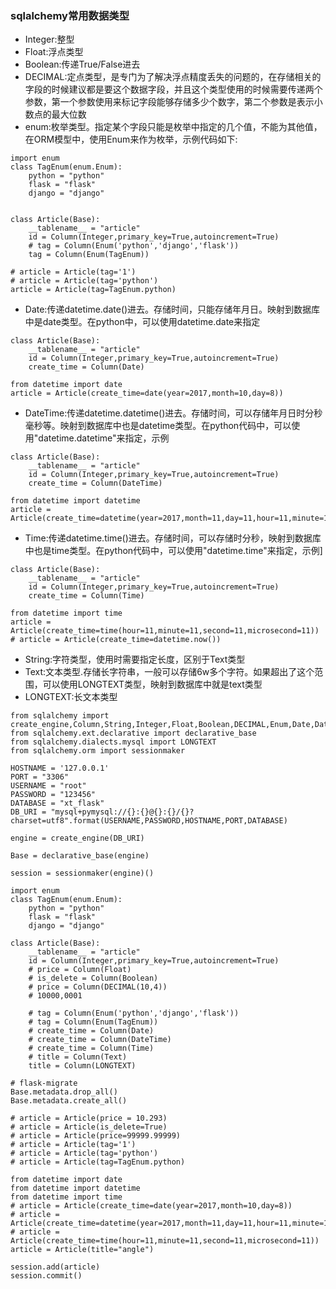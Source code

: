 ### sqlalchemy常用数据类型

* Integer:整型
* Float:浮点类型
* Boolean:传递True/False进去
* DECIMAL:定点类型，是专门为了解决浮点精度丢失的问题的，在存储相关的字段的时候建议都是要这个数据字段，并且这个类型使用的时候需要传递两个参数，第一个参数使用来标记字段能够存储多少个数字，第二个参数是表示小数点的最大位数
* enum:枚举类型。指定某个字段只能是枚举中指定的几个值，不能为其他值，在ORM模型中，使用Enum来作为枚举，示例代码如下:

```
import enum
class TagEnum(enum.Enum):
    python = "python"
    flask = "flask"
    django = "django"


class Article(Base):
    __tablename__ = "article"
    id = Column(Integer,primary_key=True,autoincrement=True)
    # tag = Column(Enum('python','django','flask'))
    tag = Column(Enum(TagEnum))

# article = Article(tag='1')
# article = Article(tag='python')
article = Article(tag=TagEnum.python)
```

* Date:传递datetime.date\(\)进去。存储时间，只能存储年月日。映射到数据库中是date类型。在python中，可以使用datetime.date来指定

```
class Article(Base):
    __tablename__ = "article"
    id = Column(Integer,primary_key=True,autoincrement=True)
    create_time = Column(Date)

from datetime import date
article = Article(create_time=date(year=2017,month=10,day=8))
```

* DateTime:传递datetime.datetime\(\)进去。存储时间，可以存储年月日时分秒毫秒等。映射到数据库中也是datetime类型。在python代码中，可以使用"datetime.datetime"来指定，示例

```
class Article(Base):
    __tablename__ = "article"
    id = Column(Integer,primary_key=True,autoincrement=True)
    create_time = Column(DateTime)

from datetime import datetime
article = Article(create_time=datetime(year=2017,month=11,day=11,hour=11,minute=11,second=11,microsecond=11))
```

* Time:传递datetime.time\(\)进去。存储时间，可以存储时分秒，映射到数据库中也是time类型。在python代码中，可以使用"datetime.time"来指定，示例\]

```
class Article(Base):
    __tablename__ = "article"
    id = Column(Integer,primary_key=True,autoincrement=True)
    create_time = Column(Time)

from datetime import time
article = Article(create_time=time(hour=11,minute=11,second=11,microsecond=11))
# article = Article(create_time=datetime.now())
```

* String:字符类型，使用时需要指定长度，区别于Text类型
* Text:文本类型.存储长字符串，一般可以存储6w多个字符。如果超出了这个范围，可以使用LONGTEXT类型，映射到数据库中就是text类型
* LONGTEXT:长文本类型

```
from sqlalchemy import create_engine,Column,String,Integer,Float,Boolean,DECIMAL,Enum,Date,DateTime,Time,Text
from sqlalchemy.ext.declarative import declarative_base
from sqlalchemy.dialects.mysql import LONGTEXT
from sqlalchemy.orm import sessionmaker

HOSTNAME = '127.0.0.1'
PORT = "3306"
USERNAME = "root"
PASSWORD = "123456"
DATABASE = "xt_flask"
DB_URI = "mysql+pymysql://{}:{}@{}:{}/{}?charset=utf8".format(USERNAME,PASSWORD,HOSTNAME,PORT,DATABASE)

engine = create_engine(DB_URI)

Base = declarative_base(engine)

session = sessionmaker(engine)()

import enum
class TagEnum(enum.Enum):
    python = "python"
    flask = "flask"
    django = "django"

class Article(Base):
    __tablename__ = "article"
    id = Column(Integer,primary_key=True,autoincrement=True)
    # price = Column(Float)
    # is_delete = Column(Boolean)
    # price = Column(DECIMAL(10,4))
    # 10000,0001

    # tag = Column(Enum('python','django','flask'))
    # tag = Column(Enum(TagEnum))
    # create_time = Column(Date)
    # create_time = Column(DateTime)
    # create_time = Column(Time)
    # title = Column(Text)
    title = Column(LONGTEXT)

# flask-migrate
Base.metadata.drop_all()
Base.metadata.create_all()

# article = Article(price = 10.293)
# article = Article(is_delete=True)
# article = Article(price=99999.99999)
# article = Article(tag='1')
# article = Article(tag='python')
# article = Article(tag=TagEnum.python)

from datetime import date
from datetime import datetime
from datetime import time
# article = Article(create_time=date(year=2017,month=10,day=8))
# article = Article(create_time=datetime(year=2017,month=11,day=11,hour=11,minute=11,second=11,microsecond=11))
# article = Article(create_time=time(hour=11,minute=11,second=11,microsecond=11))
article = Article(title="angle")

session.add(article)
session.commit()
```



